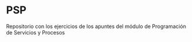 # PSP
Repositorio con los ejercicios de los apuntes del módulo de Programación de Servicios y Procesos
